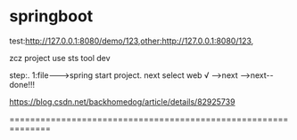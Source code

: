 # springboot
test:http://127.0.0.1:8080/demo/123,other:http://127.0.0.1:8080/123,


zcz project use sts tool dev

step:.
1:file--->spring start project.  next select web √  -->next -->next--done!!!

https://blog.csdn.net/backhomedog/article/details/82925739

==============================================================
